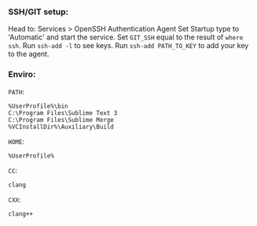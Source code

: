 ### SSH/GIT setup:

Head to: Services > OpenSSH Authentication Agent
Set Startup type to 'Automatic' and start the service.
Set `GIT_SSH` equal to the result of `where ssh`.
Run `ssh-add -l` to see keys.
Run `ssh-add PATH_TO_KEY` to add your key to the agent.

### Enviro:

`PATH`:

```
%UserProfile%\bin
C:\Program Files\Sublime Text 3
C:\Program Files\Sublime Merge
%VCInstallDir%\Auxiliary\Build
```

`HOME`:

```
%UserProfile%
```

`CC`:

```
clang
```

`CXX`:

```
clang++
```

